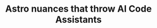 ---
title: Astro nuances that throw AI Code Assistants
date_authored_initial_draft: 2025-03-24
date_authored_final_draft: null
date_first_published: null
at_semantic_version: 0.0.0.1
authors:
  - Michael Staton
with_writing_assistant: Windsurf on Claude 3.7 Sonnet
category: Code-Generators
tags:
  - Workflow-Management
  - Web-Frameworks
date_created: 2025-03-24
date_modified: 2025-03-24
---